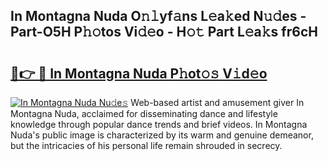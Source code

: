 ## In Montagna Nuda O𝚗𝚕yf𝚊ns L𝚎a𝚔ed N𝚞𝚍es - Part-O5H P𝚑𝚘tos Vi𝚍𝚎o - H𝚘𝚝 Part L𝚎a𝚔s fr6cH

# <h2><a href="http://kff6elg.oniu.top/?m=In+Montagna+Nuda">🔗👉 🔴 In Montagna Nuda P𝚑ot𝚘𝚜 V𝚒d𝚎o</a></h2>

[![In Montagna Nuda Nu𝚍e𝚜](https://i.imgur.com/0qMVB7G.gif)](http://kff6elg.oniu.top/?m=In+Montagna+Nuda)
Web-based artist and amusement giver In Montagna Nuda, acclaimed for disseminating dance and lifestyle knowledge through popular dance trends and brief videos. In Montagna Nuda's public image is characterized by its warm and genuine demeanor, but the intricacies of his personal life remain shrouded in secrecy.  
